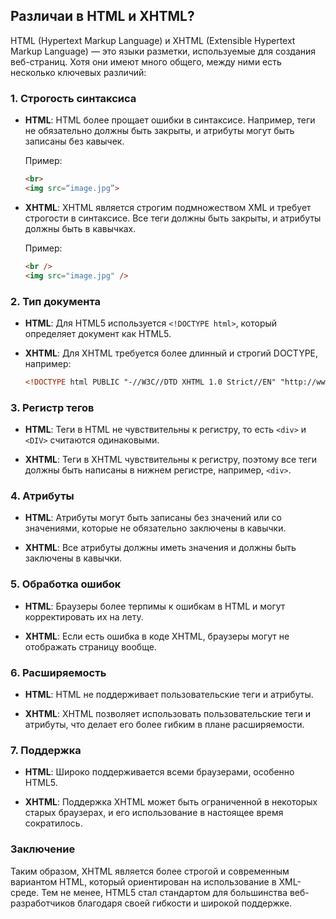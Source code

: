## Различаи в HTML и XHTML?

HTML (Hypertext Markup Language) и XHTML (Extensible Hypertext Markup Language) — это языки разметки, используемые для создания веб-страниц. Хотя они имеют много общего, между ними есть несколько ключевых различий:

### 1. Строгость синтаксиса

- **HTML**: HTML более прощает ошибки в синтаксисе. Например, теги не обязательно должны быть закрыты, и атрибуты могут быть записаны без кавычек.
  
  Пример:
  ```html
  <br>
  <img src=“image.jpg”>
  ```

- **XHTML**: XHTML является строгим подмножеством XML и требует строгости в синтаксисе. Все теги должны быть закрыты, и атрибуты должны быть в кавычках.

  Пример:
  ```html
  <br />
  <img src="image.jpg" />
  ```

### 2. Тип документа

- **HTML**: Для HTML5 используется `<!DOCTYPE html>`, который определяет документ как HTML5.
  
- **XHTML**: Для XHTML требуется более длинный и строгий DOCTYPE, например:
  ```html
  <!DOCTYPE html PUBLIC "-//W3C//DTD XHTML 1.0 Strict//EN" "http://www.w3.org/TR/xhtml1/DTD/xhtml1-strict.dtd">
  ```

### 3. Регистр тегов

- **HTML**: Теги в HTML не чувствительны к регистру, то есть `<div>` и `<DIV>` считаются одинаковыми.

- **XHTML**: Теги в XHTML чувствительны к регистру, поэтому все теги должны быть написаны в нижнем регистре, например, `<div>`.

### 4. Атрибуты

- **HTML**: Атрибуты могут быть записаны без значений или со значениями, которые не обязательно заключены в кавычки.
  
- **XHTML**: Все атрибуты должны иметь значения и должны быть заключены в кавычки.

### 5. Обработка ошибок

- **HTML**: Браузеры более терпимы к ошибкам в HTML и могут корректировать их на лету.

- **XHTML**: Если есть ошибка в коде XHTML, браузеры могут не отображать страницу вообще.

### 6. Расширяемость

- **HTML**: HTML не поддерживает пользовательские теги и атрибуты.
  
- **XHTML**: XHTML позволяет использовать пользовательские теги и атрибуты, что делает его более гибким в плане расширяемости.

### 7. Поддержка

- **HTML**: Широко поддерживается всеми браузерами, особенно HTML5.

- **XHTML**: Поддержка XHTML может быть ограниченной в некоторых старых браузерах, и его использование в настоящее время сократилось.

### Заключение

Таким образом, XHTML является более строгой и современным вариантом HTML, который ориентирован на использование в XML-среде. Тем не менее, HTML5 стал стандартом для большинства веб-разработчиков благодаря своей гибкости и широкой поддержке.